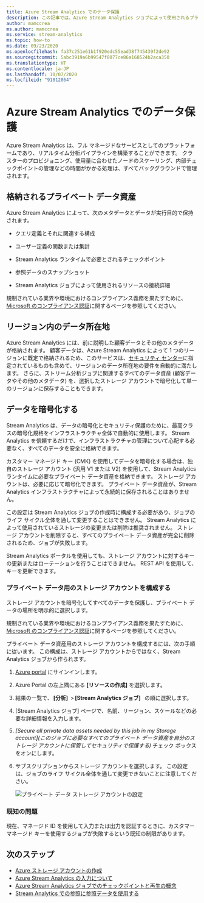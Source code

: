 ```yaml
---
title: Azure Stream Analytics でのデータ保護
description: この記事では、Azure Stream Analytics ジョブによって使用されるプライベート データを暗号化する方法について説明します。
author: mamccrea
ms.author: mamccrea
ms.service: stream-analytics
ms.topic: how-to
ms.date: 09/23/2020
ms.openlocfilehash: fa37c251e61b1f920edc55ead38f745439f2de92
ms.sourcegitcommit: 5abc3919a6b99547f8077ce86a168524b2aca350
ms.translationtype: HT
ms.contentlocale: ja-JP
ms.lasthandoff: 10/07/2020
ms.locfileid: "91812864"
---
```

# <a name="data-protection-in-azure-stream-analytics"></a>Azure Stream Analytics でのデータ保護 

Azure Stream Analytics は、フル マネージドなサービスとしてのプラットフォームであり、リアルタイム分析パイプラインを構築することができます。 クラスターのプロビジョニング、使用量に合わせたノードのスケーリング、内部チェックポイントの管理などの時間がかかる処理は、すべてバックグラウンドで管理されます。

## <a name="private-data-assets-that-are-stored"></a>格納されるプライベート データ資産

Azure Stream Analytics によって、次のメタデータとデータが実行目的で保持されます。 

* クエリ定義とそれに関連する構成  

* ユーザー定義の関数または集計  

* Stream Analytics ランタイムで必要とされるチェックポイント

* 参照データのスナップショット 

* Stream Analytics ジョブによって使用されるリソースの接続詳細

規制されている業界や環境におけるコンプライアンス義務を果たすために、[Microsoft のコンプライアンス認証](https://gallery.technet.microsoft.com/Overview-of-Azure-c1be3942)に関するページを参照してください。 

## <a name="in-region-data-residency"></a>リージョン内のデータ所在地
Azure Stream Analytics には、前に説明した顧客データとその他のメタデータが格納されます。 顧客データは、Azure Stream Analytics によって 1 つのリージョンに既定で格納されるため、このサービスは、[セキュリティ センター](https://azuredatacentermap.azurewebsites.net/)に指定されているものも含めて、リージョンのデータ所在地の要件を自動的に満たします。
さらに、ストリーム分析ジョブに関連するすべてのデータ資産 (顧客データやその他のメタデータ) を、選択したストレージ アカウントで暗号化して単一のリージョンに保存することもできます。

## <a name="encrypt-your-data"></a>データを暗号化する

Stream Analytics は、データの暗号化とセキュリティ保護のために、最高クラスの暗号化規格をインフラストラクチャ全体で自動的に使用します。 Stream Analytics を信頼するだけで、インフラストラクチャの管理について心配する必要なく、すべてのデータを安全に格納できます。

カスタマー マネージド キー (CMK) を使用してデータを暗号化する場合は、独自のストレージ アカウント (汎用 V1 または V2) を使用して、Stream Analytics ランタイムに必要なプライベート データ資産を格納できます。 ストレージ アカウントは、必要に応じて暗号化できます。 プライベート データ資産が、Stream Analytics インフラストラクチャによって永続的に保存されることはありません。 

この設定は Stream Analytics ジョブの作成時に構成する必要があり、ジョブのライフ サイクル全体を通して変更することはできません。 Stream Analytics によって使用されているストレージの変更または削除は推奨されません。 ストレージ アカウントを削除すると、すべてのプライベート データ資産が完全に削除されるため、ジョブが失敗します。 

Stream Analytics ポータルを使用しても、ストレージ アカウントに対するキーの更新またはローテーションを行うことはできません。 REST API を使用して、キーを更新できます。


### <a name="configure-storage-account-for-private-data"></a>プライベート データ用のストレージ アカウントを構成する 


ストレージ アカウントを暗号化してすべてのデータを保護し、プライベート データの場所を明示的に選択します。 

規制されている業界や環境におけるコンプライアンス義務を果たすために、[Microsoft のコンプライアンス認証](https://gallery.technet.microsoft.com/Overview-of-Azure-c1be3942)に関するページを参照してください。 



プライベート データ資産用のストレージ アカウントを構成するには、次の手順に従います。 この構成は、ストレージ アカウントからではなく、Stream Analytics ジョブから作られます。

1. [Azure portal](https://portal.azure.com/) にサインインします。

1. Azure Portal の左上隅にある **[リソースの作成]** を選択します。 

1. 結果の一覧で、 **[分析]**  > **[Stream Analytics ジョブ]**   の順に選択します。 

1. [Stream Analytics ジョブ] ページで、名前、リージョン、スケールなどの必要な詳細情報を入力します。 

1. *[Secure all private data assets needed by this job in my Storage account]\(このジョブに必要なすべてのプライベート データ資産を自分のストレージ アカウントに保管してセキュリティで保護する\)* チェック ボックスをオンにします。

1. サブスクリプションからストレージ アカウントを選択します。 この設定は、ジョブのライフ サイクル全体を通して変更できないことに注意してください。 

   ![プライベート データ ストレージ アカウントの設定](./media/data-protection/storage-account-create.png)



### <a name="known-issues"></a>既知の問題
現在、マネージド ID を使用して入力または出力を認証するときに、カスタマー マネージド キーを使用するジョブが失敗するという既知の制限があります。

## <a name="next-steps"></a>次のステップ

* [Azure ストレージ アカウントの作成](../storage/common/storage-account-create.md)
* [Azure Stream Analytics の入力について](stream-analytics-add-inputs.md)
* [Azure Stream Analytics ジョブでのチェックポイントと再生の概念](stream-analytics-concepts-checkpoint-replay.md)
* [Stream Analytics での参照に参照データを使用する](stream-analytics-use-reference-data.md)
